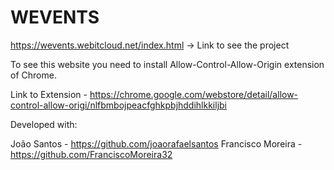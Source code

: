 # WEVENTS


https://wevents.webitcloud.net/index.html -> Link to see the project

To see this website you need to install Allow-Control-Allow-Origin extension of Chrome.

Link to Extension - https://chrome.google.com/webstore/detail/allow-control-allow-origi/nlfbmbojpeacfghkpbjhddihlkkiljbi


Developed with:

João Santos - https://github.com/joaorafaelsantos 
Francisco Moreira - https://github.com/FranciscoMoreira32
